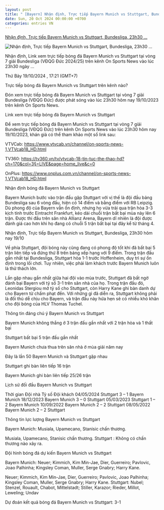 ```yaml
---
layout: post
title: " [Bayern] Nhận định, Trực tiếp Bayern Munich vs Stuttgart, Bundesliga, 23h30 ..."
date: Sun, 20 Oct 2024 00:00:00 +0700
categories: entries VN
---
```

[Nhận định, Trực tiếp Bayern Munich vs Stuttgart, Bundesliga, 23h30 ...](https://nongnghiep.vn/nhan-dinh-truc-tiep-bayern-munich-vs-stuttgart-bundesliga-23h30-hom-nay-19-10-d405389.html)

![Nhận định, Trực tiếp Bayern Munich vs Stuttgart, Bundesliga, 23h30 ...](https://t.ex-cdn.com/nongnghiep.vn/560w/files/content/2024/10/19/nhan-dinh-truc-tiep-bayern-munich-vs-stuttgart-bundesliga-23h30-19-10-1-164245_441-172153.jpg)

Nhận định, Link xem trực tiếp bóng đá Bayern Munich vs Stuttgart tại vòng 7 giải Bundesliga (VĐQG Đức 2024/25) trên kênh On Sports News vào lúc 23h30 ngày ...

Thứ Bảy 19/10/2024 , 17:21 (GMT+7)

Trực tiếp bóng đá Bayern Munich vs Stuttgart trên kênh nào?

Đón xem trực tiếp bóng đá Bayern Munich vs Stuttgart tại vòng 7 giải Bundesliga (VĐQG Đức) được phát sóng vào lúc 23h30 hôm nay 19/10/2023 trên kênh On Sports News.

Link xem trực tiếp bóng đá Bayern Munich vs Stuttgart

Để xem trực tiếp bóng đá Bayern Munich vs Stuttgart tại vòng 7 giải Bundesliga (VĐQG Đức) trên kênh On Sports News vào lúc 23h30 hôm nay 19/10/2023, khán giả có thể tham khảo một số link sau:

VTVCab: https://www.vtvcab.vn/channel/on-sports-news-1,VTVcab18_HD.html

TV360: https://tv360.vn/tv/vtvcab-18-tin-tuc-the-thao-hd?ch=170&col=3§=LIVE&page=home_live&c=0

OnPlus: https://www.onplus.com.vn/channel/on-sports-news-1,VTVcab18_HD.html

Nhận định bóng đá Bayern Munich vs Stuttgart

Bayern Munich bước vào trận đấu gặp Stuttgart với vị thế là đội đầu bảng Bundesliga sau 6 vòng đấu, hiện có 14 điểm và bằng điểm với RB Leipzig. Dù phong độ của Bayern vẫn ổn định, nhưng họ vừa trải qua trận hòa 3-3 kịch tính trước Eintracht Frankfurt, kéo dài chuỗi trận bất bại mùa này lên 6 trận. Được thi đấu trên sân nhà Allianz Arena, Bayern dĩ nhiên là đội được đánh giá cao hơn khi họ đang có chuỗi 5 trận bất bại tại đây kể từ tháng 4.

Nhận định, Trực tiếp Bayern Munich vs Stuttgart, Bundesliga, 23h30 hôm nay 19/10

Về phía Stuttgart, đội bóng này cũng đang có phong độ tốt khi đã bất bại 5 trận liên tiếp và đứng thứ 8 trên bảng xếp hạng với 9 điểm. Trong trận đấu gần nhất tại Bundesliga, Stuttgart hòa 1-1 trước Hoffenheim, duy trì sự ổn định trong lối chơi. Tuy nhiên, việc phải làm khách trước Bayern Munich luôn là thử thách lớn.

Lần gặp nhau gần nhất giữa hai đội vào mùa trước, Stuttgart đã bất ngờ đánh bại Bayern với tỷ số 3-1 trên sân nhà của họ. Trong trận đấu đó, Leonidas Stergiou mở tỷ số cho Stuttgart, còn Harry Kane ghi bàn danh dự cho Bayern từ chấm phạt đền. Với những gì đã diễn ra, Stuttgart không phải là đối thủ dễ chịu cho Bayern, và trận đấu này hứa hẹn sẽ có nhiều khó khăn cho đội bóng của HLV Thomas Tuchel.

Thông tin đáng chú ý Bayern Munich vs Stuttgart

Bayern Munich không thắng ở 3 trận đấu gần nhất với 2 trận hòa và 1 thất bại

Stuttgart bất bại 5 trận đấu gần nhất

Bayern Munich chưa thua trên sân nhà ở mùa giải năm nay

Đây là lần 50 Bayern Munich và Stuttgart gặp nhau

Stuttgart ghi bàn liên tiếp 16 trận

Bayern Munich ghi bàn liên tiếp 25/26 trận

Lịch sử đối đầu Bayern Munich vs Stuttgart

Thời gian Đội nhà Tỷ số Đội khách 04/05/2024 Stuttgart 3 – 1 Bayern Munich 18/12/2023 Bayern Munich 3 – 0 Stuttgart 05/03/2023 Stuttgart 1 – 2 Bayern Munich 10/09/2022 Bayern Munich 2 – 2 Stuttgart 08/05/2022 Bayern Munich 2 – 2 Stuttgart

Thông tin lực lượng Bayern Munich vs Stuttgart

Bayern Munich: Musiala, Upamecano, Stanisic chấn thương.

Musiala, Upamecano, Stanisic chấn thương. Stuttgart : Không có chấn thương nào xảy ra.

Đội hình bóng đá dự kiến Bayern Munich vs Stuttgart

Bayern Munich: Neuer; Kimmich, Kim Min-Jae, Dier, Guerreiro; Pavlovic, Joao Palhinha; Kingsley Coman, Muller, Serge Gnabry; Harry Kane.

Neuer; Kimmich, Kim Min-Jae, Dier, Guerreiro; Pavlovic, Joao Palhinha; Kingsley Coman, Muller, Serge Gnabry; Harry Kane. Stuttgart: Nubel; Stenzel, Rouault, Chabot, Mittelstadt; Stiller, Karazor; Rieder, Millot, Leweling; Undav

Dự đoán kết quả bóng đá Bayern Munich vs Stuttgart: 3-1


